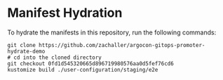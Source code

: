 # Manifest Hydration

To hydrate the manifests in this repository, run the following commands:

```shell
git clone https://github.com/zachaller/argocon-gitops-promoter-hydrate-demo
# cd into the cloned directory
git checkout 0fd1d545320665d896719980576aa0d5fef76cd6
kustomize build ./user-configuration/staging/e2e
```
